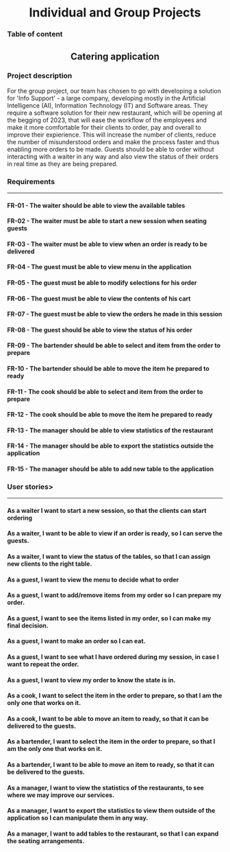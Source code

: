 <h1 align="center">Individual and Group Projects</h1>
<h3>Table of content</h3>


<h2 align="center">Catering application</h2>
<h3>Project description</h3>
<p>
For the group project, our team has chosen to go with developing a solution for 'Info Support’ - a large company, developing mostly in the Artificial Intelligence (AI), Information Technology (IT) and Software areas.
They require a software solution for their new restaurant, which will be opening at the begging of 2023, that will ease the workflow of the employees
and make it more comfortable for their clients to order, pay and overall to improve their expierience. 
This will increase the number of clients, reduce the number of misunderstood orders and make the process faster and thus enabling more orders to be made.
Guests should be able to order without interacting with a waiter in any way and also view the status of their orders in real time as they are being prepared.
</p>
<h3>Requirements</h3>
<hr>
  <h4>FR-01 - The waiter should be able to view the available tables</h4>
  <h4>FR-02 - The waiter must be able to start a new session when seating guests<h4>
  <h4>FR-03 - The waiter must be able to view when an order is ready to be delivered</h4>
  <h4>FR-04 - The guest must be able to view menu in the application<h4>
  <h4>FR-05 - The guest must be able to modify selections for his order</h4>
  <h4>FR-06 - The guest must be able to view the contents of his cart</h4>
  <h4>FR-07 - The guest must be able to view the orders he made in this session</h4>
  <h4>FR-08 - The guest should be able to view the status of his order</h4>
  <h4>FR-09 - The bartender should be able to select and item from the order to prepare</h4>
  <h4>FR-10 - The bartender should be able to move the item he prepared to ready</h4>
  <h4>FR-11 - The cook should be able to select and item from the order to prepare</h4>
  <h4>FR-12 - The cook should be able to move the item he prepared to ready</h4>
  <h4>FR-13 - The manager should be able to view statistics of the restaurant</h4>
  <h4>FR-14 - The manager should be able to export the statistics outside the application</h4>
  <h4>FR-15 - The manager should be able to add new table to the application</h4>
<h3>User stories></h3>
<hr>
  <h4>As a waiter I want to start a new session, so that the clients can start ordering<h4>
  <h4>As a waiter, I want to be able to view if an order is ready, so I can serve the guests.</h4>
  <h4>As a waiter, I want to view the status of the tables, so that I can assign new clients to the right table.</h4>
  <h4>As a guest, I want to view the menu to decide what to order</h4>
  <h4>As a guest, I want to add/remove items from my order so I can prepare my order.</h4>
  <h4>As a guest, I want to see the items listed in my order, so I can make my final decision.</h4>
  <h4>As a guest, I want to make an order so I can eat.</h4>
  <h4>As a guest, I want to see what I have ordered during my session, in case I want to repeat the order.</h4>
  <h4>As a guest, I want to view my order to know the state is in.</h4>
  <h4>As a cook, I want to select the item in the order to prepare, so that I am the only one that works on it.</h4>
  <h4>As a cook, I want to be able to move an item to ready, so that it can be delivered to the guests.</h4>
  <h4>As a bartender, I want to select the item in the order to prepare, so that I am the only one that works on it.</h4>
  <h4>As a bartender, I want to be able to move an item to ready, so that it can be delivered to the guests.</h4>
  <h4>As a manager, I want to view the statistics of the restaurants, to see where we may improve our services.</h4>
  <h4>As a manager, I want to export the statistics to view them outside of the application so I can manipulate them in any way.</h4>
  <h4>As a manager, I want to add tables to the restaurant, so that I can expand the seating arrangements.</h4>
